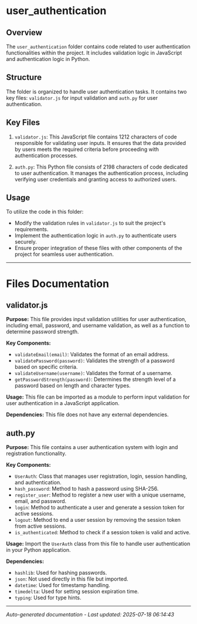 # user_authentication

## Overview
The `user_authentication` folder contains code related to user authentication functionalities within the project. It includes validation logic in JavaScript and authentication logic in Python.

## Structure
The folder is organized to handle user authentication tasks. It contains two key files: `validator.js` for input validation and `auth.py` for user authentication.

## Key Files
1. `validator.js`: This JavaScript file contains 1212 characters of code responsible for validating user inputs. It ensures that the data provided by users meets the required criteria before proceeding with authentication processes.

2. `auth.py`: This Python file consists of 2198 characters of code dedicated to user authentication. It manages the authentication process, including verifying user credentials and granting access to authorized users.

## Usage
To utilize the code in this folder:
- Modify the validation rules in `validator.js` to suit the project's requirements.
- Implement the authentication logic in `auth.py` to authenticate users securely.
- Ensure proper integration of these files with other components of the project for seamless user authentication.

---

# Files Documentation

## validator.js

**Purpose:** This file provides input validation utilities for user authentication, including email, password, and username validation, as well as a function to determine password strength.

**Key Components:**
- `validateEmail(email)`: Validates the format of an email address.
- `validatePassword(password)`: Validates the strength of a password based on specific criteria.
- `validateUsername(username)`: Validates the format of a username.
- `getPasswordStrength(password)`: Determines the strength level of a password based on length and character types.

**Usage:** This file can be imported as a module to perform input validation for user authentication in a JavaScript application.

**Dependencies:** This file does not have any external dependencies.

## auth.py

**Purpose:** This file contains a user authentication system with login and registration functionality.

**Key Components:**
- `UserAuth`: Class that manages user registration, login, session handling, and authentication.
- `hash_password`: Method to hash a password using SHA-256.
- `register_user`: Method to register a new user with a unique username, email, and password.
- `login`: Method to authenticate a user and generate a session token for active sessions.
- `logout`: Method to end a user session by removing the session token from active sessions.
- `is_authenticated`: Method to check if a session token is valid and active.

**Usage:** Import the `UserAuth` class from this file to handle user authentication in your Python application.

**Dependencies:**
- `hashlib`: Used for hashing passwords.
- `json`: Not used directly in this file but imported.
- `datetime`: Used for timestamp handling.
- `timedelta`: Used for setting session expiration time.
- `typing`: Used for type hints.

---
*Auto-generated documentation - Last updated: 2025-07-18 06:14:43*
